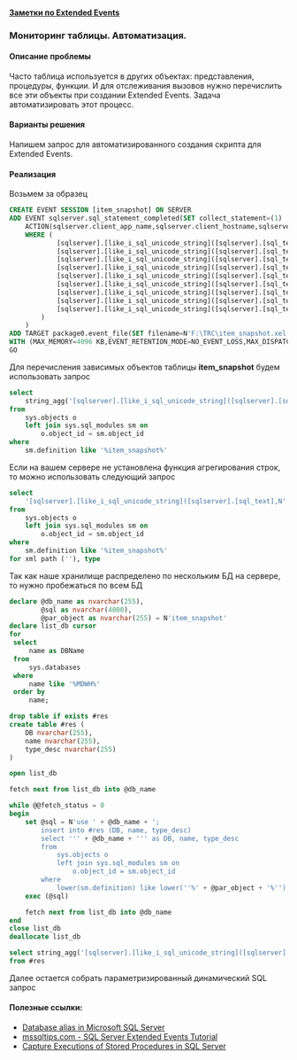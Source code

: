 #### [Заметки по Extended Events](./ExtendedEvents_note.md)  

### Мониторинг таблицы. Автоматизация.  

#### Описание проблемы  

Часто таблица используется в других объектах: представления, процедуры, функции. И для отслеживания вызовов нужно перечислить все эти объекты при создании Extended Events. Задача автоматизировать этот процесс.

#### Варианты решения  

Напишем запрос для автоматизированного создания скрипта для Extended Events.

#### Реализация  

Возьмем за образец 

```sql
CREATE EVENT SESSION [item_snapshot] ON SERVER 
ADD EVENT sqlserver.sql_statement_completed(SET collect_statement=(1)
    ACTION(sqlserver.client_app_name,sqlserver.client_hostname,sqlserver.server_instance_name,sqlserver.server_principal_name,sqlserver.username)
    WHERE (
			[sqlserver].[like_i_sql_unicode_string]([sqlserver].[sql_text],N'%get_articles_drop%') OR 
			[sqlserver].[like_i_sql_unicode_string]([sqlserver].[sql_text],N'%vw_fact_product_statistic%') OR 
			[sqlserver].[like_i_sql_unicode_string]([sqlserver].[sql_text],N'%item_snapshot_sync_drop%') OR 
			[sqlserver].[like_i_sql_unicode_string]([sqlserver].[sql_text],N'%FactProductStatistic%') OR 
			[sqlserver].[like_i_sql_unicode_string]([sqlserver].[sql_text],N'%tvf_AssortmentCube%') OR 
			[sqlserver].[like_i_sql_unicode_string]([sqlserver].[sql_text],N'%vw_item_snapshot%') OR 
			[sqlserver].[like_i_sql_unicode_string]([sqlserver].[sql_text],N'%items_sync%') OR 
			[sqlserver].[like_i_sql_unicode_string]([sqlserver].[sql_text],N'%update_fact_assortment_statistic%') OR 
			[sqlserver].[like_i_sql_unicode_string]([sqlserver].[sql_text],N'%item_snapshot_sync%')
		)
	)
ADD TARGET package0.event_file(SET filename=N'F:\TRC\item_snapshot.xel',max_file_size=(10))
WITH (MAX_MEMORY=4096 KB,EVENT_RETENTION_MODE=NO_EVENT_LOSS,MAX_DISPATCH_LATENCY=3 SECONDS,MAX_EVENT_SIZE=0 KB,MEMORY_PARTITION_MODE=NONE,TRACK_CAUSALITY=OFF,STARTUP_STATE=OFF)
GO
```

Для перечисления зависимых объектов таблицы **item_snapshot** будем использовать запрос

```sql
select
	string_agg('[sqlserver].[like_i_sql_unicode_string]([sqlserver].[sql_text],N''%' + o.name + '%'')', ' OR ')
from
	sys.objects o
	left join sys.sql_modules sm on
		o.object_id = sm.object_id
where
	sm.definition like '%item_snapshot%'
```

Если на вашем сервере не установлена функция агрегирования строк, то можно использовать следующий запрос

```sql
select
	'[sqlserver].[like_i_sql_unicode_string]([sqlserver].[sql_text],N''%' + o.name + '%'') OR '
from
	sys.objects o
	left join sys.sql_modules sm on
		o.object_id = sm.object_id
where
	sm.definition like '%item_snapshot%'
for xml path (''), type
```

Так как наше хранилище распределено по нескольким БД на сервере, то нужно пробежаться по всем БД

```sql
declare @db_name as nvarchar(255),
		@sql as nvarchar(4000),
		@par_object as nvarchar(255) = N'item_snapshot'
declare list_db cursor
for
 select
	 name as DBName
 from
	 sys.databases
 where
	 name like '%MDWH%'
 order by
	 name;

drop table if exists #res
create table #res (
	DB nvarchar(255),
	name nvarchar(255),
	type_desc nvarchar(255)
)

open list_db

fetch next from list_db into @db_name

while @@fetch_status = 0
begin
	set @sql = N'use ' + @db_name + ';
		insert into #res (DB, name, type_desc) 
		select ''' + @db_name + ''' as DB, name, type_desc 
		from
			sys.objects o
			left join sys.sql_modules sm on
				o.object_id = sm.object_id
		where
			lower(sm.definition) like lower(''%' + @par_object + '%'');'
	exec (@sql)

	fetch next from list_db into @db_name
end
close list_db
deallocate list_db

select string_agg('[sqlserver].[like_i_sql_unicode_string]([sqlserver].[sql_text],N''%' + name + '%'')', ' OR ')
from #res
```

Далее остается собрать параметризированный динамический SQL запрос



#### Полезные ссылки:  

- [Database alias in Microsoft SQL Server](https://www.baud.cz/blog/database-alias-in-microsoft-sql-server)  
- [mssqltips.com - SQL Server Extended Events Tutorial](https://www.mssqltips.com/sqlservertutorial/9194/sql-server-extended-events-tutorial/)  
- [Capture Executions of Stored Procedures in SQL Server](https://www.mssqltips.com/sqlservertip/6550/capture-executions-of-stored-procedures-in-sql-server/)  

